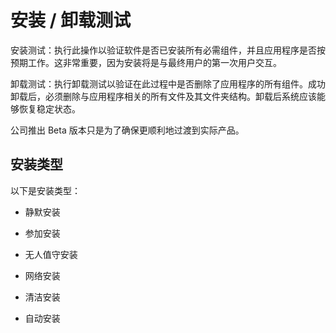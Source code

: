 # 安装 / 卸载测试

安装测试：执行此操作以验证软件是否已安装所有必需组件，并且应用程序是否按预期工作。这非常重要，因为安装将是与最终用户的第一次用户交互。

卸载测试：执行卸载测试以验证在此过程中是否删除了应用程序的所有组件。成功卸载后，必须删除与应用程序相关的所有文件及其文件夹结构。卸载后系统应该能够恢复稳定状态。

公司推出 Beta 版本只是为了确保更顺利地过渡到实际产品。

## 安装类型

以下是安装类型：

* 静默安装

* 参加安装

* 无人值守安装

* 网络安装

* 清洁安装

* 自动安装
